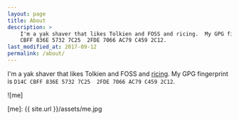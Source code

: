 ```yaml
---
layout: page
title: About
description: >
    I'm a yak shaver that likes Tolkien and FOSS and ricing.  My GPG fingerprint is D14C
    CBFF 836E 5732 7C25  2FDE 7066 AC79 C459 2C12.
last_modified_at: 2017-09-12
permalink: /about/
---
```


I'm a yak shaver that likes Tolkien and FOSS and [ricing][dotfiles].  My GPG fingerprint
is `D14C CBFF 836E 5732 7C25  2FDE 7066 AC79 C459 2C12`.

![me]

[dotfiles]: https://github.com/meribold/dotfiles
[me]: {{ site.url }}/assets/me.jpg

<!-- vim: set tw=90 sts=-1 sw=4 et spell: -->

